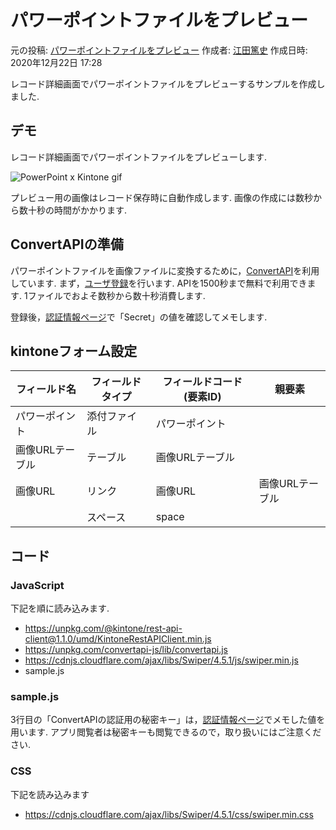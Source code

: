 # パワーポイントファイルをプレビュー
元の投稿: [パワーポイントファイルをプレビュー](https://developer.cybozu.io/hc/ja/community/posts/900002839683)
作成者: [江田篤史](https://developer.cybozu.io/hc/ja/profiles/5826575706-%E6%B1%9F%E7%94%B0%E7%AF%A4%E5%8F%B2)
作成日時: 2020年12月22日 17:28

レコード詳細画面でパワーポイントファイルをプレビューするサンプルを作成しました.

## デモ
レコード詳細画面でパワーポイントファイルをプレビューします.

![PowerPoint x Kintone gif](https://developer.cybozu.io/hc/user_images/BCZQNLsNP0cy9De5HNGFrQ.gif)

プレビュー用の画像はレコード保存時に自動作成します.
画像の作成には数秒から数十秒の時間がかかります.

## ConvertAPIの準備
パワーポイントファイルを画像ファイルに変換するために，[ConvertAPI](https://www.convertapi.com/)を利用しています.
まず，[ユーザ登録](https://www.convertapi.com/a/signup)を行います.
APIを1500秒まで無料で利用できます. 1ファイルでおよそ数秒から数十秒消費します.

登録後，[認証情報ページ](https://www.convertapi.com/a/auth)で「Secret」の値を確認してメモします.

## kintoneフォーム設定

| フィールド名   | フィールドタイプ   | フィールドコード (要素ID) | 親要素          |
| ------------| ----------------| ------------------------- | --------------- |
| パワーポイント  | 添付ファイル     | パワーポイント            |
| 画像URLテーブル | テーブル        | 画像URLテーブル           |
| 画像URL       | リンク     | 画像URL                   | 画像URLテーブル |
|               | スペース        | space                     |

## コード

### JavaScript
下記を順に読み込みます.
  - <https://unpkg.com/@kintone/rest-api-client@1.1.0/umd/KintoneRestAPIClient.min.js>
  - <https://unpkg.com/convertapi-js/lib/convertapi.js>
  - <https://cdnjs.cloudflare.com/ajax/libs/Swiper/4.5.1/js/swiper.min.js>
  - sample.js

### sample.js
3行目の「ConvertAPIの認証用の秘密キー」は，[認証情報ページ](https://www.convertapi.com/a/auth)でメモした値を用います.
アプリ閲覧者は秘密キーも閲覧できるので，取り扱いにはご注意ください.

### CSS
下記を読み込みます
  - <https://cdnjs.cloudflare.com/ajax/libs/Swiper/4.5.1/css/swiper.min.css>
